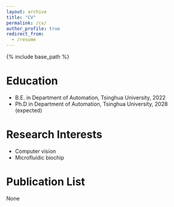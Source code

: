 ```yaml
---
layout: archive
title: "CV"
permalink: /cv/
author_profile: true
redirect_from:
  - /resume
---
```


{% include base_path %}

Education
======
* B.E. in Department of Automation, Tsinghua University, 2022
* Ph.D in Department of Automation, Tsinghua University, 2028 (expected)

Research Interests
======
* Computer vision
* Microfluidic biochip

Publication List
======
None